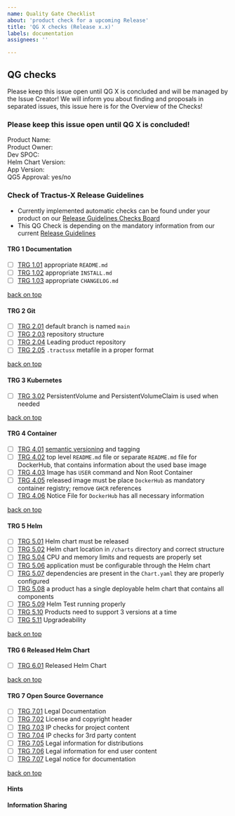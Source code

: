 ```yaml
---
name: Quality Gate Checklist
about: 'product check for a upcoming Release'
title: 'QG X checks (Release x.x)'
labels: documentation
assignees: ''

---
```


## QG checks
Please keep this issue open until QG X is concluded and will be managed by the Issue Creator!
We will inform you about finding and proposals in separated issues, this issue here is for the Overview of the Checks!

### Please keep this issue open until QG X is concluded!

Product Name: <!-- Note: Please specify the official product name. -->  
Product Owner: <!-- Note: Please search for the Product Owner of this product. -->  
Dev SPOC: <!-- Note: Please search for the single point of contact of the product developers. -->  
Helm Chart Version: <!-- Note: Please note the current Helm Chart Version to check. -->  
App Version: <!-- Note: Please note the current App Version to check. -->  
QG5 Approval: yes/no <!-- Note: Please ask for the approval from Release Management. -->

### Check of Tractus-X Release Guidelines

- Currently implemented automatic checks can be found under your product on our [Release Guidelines Checks Board](https://eclipse-tractusx.github.io/sig-release/) 
- This QG Check is depending on the mandatory information from our current [Release Guidelines](https://eclipse-tractusx.github.io/docs/release)

#### TRG 1 Documentation

- [ ] [TRG 1.01](https://eclipse-tractusx.github.io/docs/release/trg-1/trg-1-1) appropriate `README.md` 
- [ ] [TRG 1.02](https://eclipse-tractusx.github.io/docs/release/trg-1/trg-1-2) appropriate `INSTALL.md`
- [ ] [TRG 1.03](https://eclipse-tractusx.github.io/docs/release/trg-1/trg-1-3) appropriate `CHANGELOG.md`

[back on top](#qg-checks)

#### TRG 2 Git

- [ ] [TRG 2.01](https://eclipse-tractusx.github.io/docs/release/trg-2/trg-2-1) default branch is named `main`
- [ ] [TRG 2.03](https://eclipse-tractusx.github.io/docs/release/trg-2/trg-2-3) repository structure
- [ ] [TRG 2.04](https://eclipse-tractusx.github.io/docs/release/trg-2/trg-2-4) Leading product repository
- [ ] [TRG 2.05](https://eclipse-tractusx.github.io/docs/release/trg-2/trg-2-5) `.tractusx` metafile in a proper format

[back on top](#qg-checks)

#### TRG 3 Kubernetes

- [ ] [TRG 3.02](https://eclipse-tractusx.github.io/docs/release/trg-3/trg-3-2) PersistentVolume and PersistentVolumeClaim is used when needed

[back on top](#qg-checks)

#### TRG 4 Container

- [ ] [TRG 4.01](https://eclipse-tractusx.github.io/docs/release/trg-4/trg-4-1) [semantic versioning](https://semver.org/) and tagging <!-- container is tagged correctly additionally to the latest tag -->
- [ ] [TRG 4.02](https://eclipse-tractusx.github.io/docs/release/trg-4/trg-4-2) top level `README.md` file or separate `README.md` file for DockerHub, that contains information about the used base image   <!-- Java, Kotlin, ... if JVM based language use base image from [Eclipse Temurin](https://hub.docker.com/_/eclipse-temurin) -->
- [ ] [TRG 4.03](https://eclipse-tractusx.github.io/docs/release/trg-4/trg-4-3) Image has `USER` command and Non Root Container
- [ ] [TRG 4.05](https://eclipse-tractusx.github.io/docs/release/trg-4/trg-4-05) released image must be place `DockerHub` as mandatory container registry; remove `GHCR` references 
- [ ] [TRG 4.06](https://eclipse-tractusx.github.io/docs/release/trg-4/trg-4-06) Notice File for `DockerHub` has all necessary information

[back on top](#qg-checks)

#### TRG 5 Helm

- [ ] [TRG 5.01](https://eclipse-tractusx.github.io/docs/release/trg-5/trg-5-01) Helm chart must be released
- [ ] [TRG 5.02](https://eclipse-tractusx.github.io/docs/release/trg-5/trg-5-02) Helm chart location in `/charts` directory and correct structure
- [ ] [TRG 5.04](https://eclipse-tractusx.github.io/docs/release/trg-5/trg-5-04) CPU and memory limits and requests are properly set
- [ ] [TRG 5.06](https://eclipse-tractusx.github.io/docs/release/trg-5/trg-5-06) application must be configurable through the Helm chart <!-- every startup configuration aspect of your application must be configurable through the Helm chart (ingress class, tls, labels, annotations, database, secrets, persistence, env variables) -->
- [ ] [TRG 5.07](https://eclipse-tractusx.github.io/docs/release/trg-5/trg-5-07) dependencies are present in the `Chart.yaml` they are properly configured
- [ ] [TRG 5.08](https://eclipse-tractusx.github.io/docs/release/trg-5/trg-5-08) a product has a single deployable helm chart that contains all components <!--(backend, frontend, etc.) -->
- [ ] [TRG 5.09](https://eclipse-tractusx.github.io/docs/release/trg-5/trg-5-09) Helm Test running properly
- [ ] [TRG 5.10](https://eclipse-tractusx.github.io/docs/release/trg-5/trg-5-10) Products need to support 3 versions at a time
- [ ] [TRG 5.11](https://eclipse-tractusx.github.io/docs/release/trg-5/trg-5-11) Upgradeability

[back on top](#qg-checks)
 
#### TRG 6 Released Helm Chart

- [ ] [TRG 6.01](https://eclipse-tractusx.github.io/docs/release/trg-6/trg-6-1) Released Helm Chart <!-- A released Helm chart for each Tractus-X sub-product is expected to be available in corresponding GitHub repository. -->

[back on top](#qg-checks)

#### TRG 7 Open Source Governance
- [ ] [TRG 7.01](https://eclipse-tractusx.github.io/docs/release/trg-7/trg-7-01) Legal Documentation
- [ ] [TRG 7.02](https://eclipse-tractusx.github.io/docs/release/trg-7/trg-7-02) License and copyright header <!-- must be present in every file if possible and update the year in the copyright section at the beginning of each new year. --> 
- [ ] [TRG 7.03](https://eclipse-tractusx.github.io/docs/release/trg-7/trg-7-03) IP checks for project content <!-- for each PR containing more than 1000 relevant lines there **must** be an approved [IP review for Code Contributions](/docs/oss/issues#eclipse-gitlab-ip-issue-tracker) before the contribution can be pushed/merged -->
- [ ] [TRG 7.04](https://eclipse-tractusx.github.io/docs/release/trg-7/trg-7-04) IP checks for 3rd party content
- [ ] [TRG 7.05](https://eclipse-tractusx.github.io/docs/release/trg-7/trg-7-05) Legal information for distributions
- [ ] [TRG 7.06](https://eclipse-tractusx.github.io/docs/release/trg-7/trg-7-06) Legal information for end user content
- [ ] [TRG 7.07](https://eclipse-tractusx.github.io/docs/release/trg-7/trg-7-07) Legal notice for documentation

[back on top](#qg-checks)

#### Hints

#### Information Sharing
